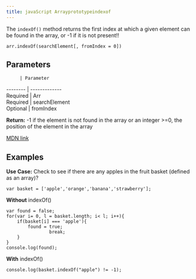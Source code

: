 ```yaml
---
title: javaScript Arrayprototypeindexof
---
```

The `indexOf()` method returns the first index at which a given element can be found in the array, or -1 if it is not present!!

    arr.indexOf(searchElement[, fromIndex = 0])

## Parameters

         | Parameter

-------- | -------------  
Required | Arr  
Required | searchElement  
Optional | fromIndex

**Return:** -1 if the element is not found in the array or an integer >=0, the position of the element in the array

[MDN link](https://developer.mozilla.org/en/docs/Web/JavaScript/Reference/Global_Objects/Array/indexOf)

## Examples

**Use Case:** Check to see if there are any apples in the fruit basket (defined as an array)?

    var basket = ['apple','orange','banana','strawberry'];

**Without** indexOf()

    var found = false;
    for(var i= 0, l = basket.length; i< l; i++){
        if(basket[i] === 'apple'){
            found = true;
                    break;
        }
    }
    console.log(found);

**With** indexOf()

    console.log(basket.indexOf("apple") != -1);